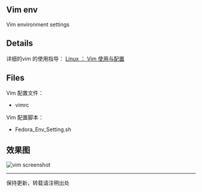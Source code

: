 ## Vim env 
Vim environment settings

## Details
详细的vim 的使用指导：
[Linux ： Vim 使用与配置](https://www.cnblogs.com/xuyaowen/p/vim_usage.html)

## Files
Vim 配置文件： 
- vimrc

Vim 配置脚本： 
- Fedora_Env_Setting.sh

## 效果图
![vim screenshot](https://github.com/yaowenxu/envfile/blob/master/vim/screenshot/Screenshot%20from%202018-08-12%2019-35-30.png)

---
保持更新，转载请注明出处